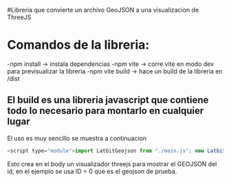 #Libreria que convierte un archivo GeoJSON a una visualizacion de ThreeJS

# Comandos de la libreria:

-npm install -> instala dependencias
-npm vite -> corre vite en modo dev para previsualizar la libreria
-npm vite build -> hace un build de la libreria en /dist

## El build es una libreria javascript que contiene todo lo necesario para montarlo en cualquier lugar

El uso es muy sencillo se muestra a continuacion

```javascript
<script type="module">import LatbitGeojson from "./main.js"; new LatbitGeojson(0);</script>
```

Esto crea en el body un visualizador threejs para mostrar el GEOJSON del id, en el ejemplo se usa ID = 0 que es el geojson de prueba.
